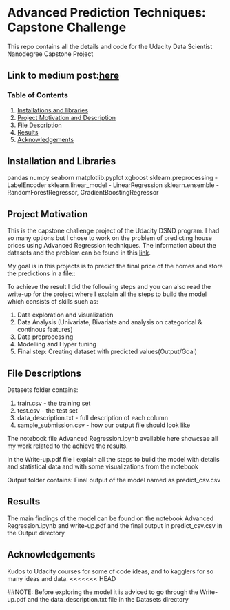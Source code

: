 # Advanced Prediction Techniques: Capstone Challenge

This repo contains all the details and code for the Udacity Data Scientist Nanodegree Capstone Project
## Link to medium post:[here](https://medium.com/@riteshbehera123/advanced-regression-analysis-to-predict-sales-price-of-house-fa95e699efa2)

### Table of Contents

1. [Installations and libraries](#installation)
2. [Project Motivation and Description](#motivation)
3. [File Description](#files)
4. [Results](#results)
5. [Acknowledgements](#licensing)

## Installation and Libraries <a name="installation"></a>

pandas
numpy
seaborn
matplotlib.pyplot
xgboost
sklearn.preprocessing - LabelEncoder
sklearn.linear_model - LinearRegression
sklearn.ensemble - RandomForestRegressor, GradientBoostingRegressor

## Project Motivation<a name="motivation"></a>

This is the capstone challenge project of the Udacity DSND program. I had so many options but I chose to work on the problem of predicting house prices using Advanced Regression techniques. The information about the datasets and the problem can be found in this [link](https://www.kaggle.com/c/house-prices-advanced-regression-techniques/data).


My goal is in this projects is to predict the final price of the homes and store the predictions in a file::

To achieve the result I did the following steps and you can also read the write-up for the project where I explain all the steps to build the model which consists of skills such as:

1. Data exploration and visualization
2. Data Analysis (Univariate, Bivariate and analysis on categorical & continous features)
3. Data preprocessing
4. Modelling and Hyper tuning
5. Final step: Creating dataset with predicted values(Output/Goal)


## File Descriptions <a name="files"></a>

Datasets folder contains:

1. train.csv - the training set
2. test.csv - the test set
3. data_description.txt - full description of each column
4. sample_submission.csv - how our output file should look like
 

The notebook file Advanced Regression.ipynb available here showcsae all my work related to the achieve the results.

In the Write-up.pdf file I explain all the steps to build the model with details and statistical data and with some visualizations from the notebook

Output folder contains:
Final output of the model named as predict_csv.csv



## Results<a name="results"></a>

The main findings of the model can be found on the notebook Advanced Regression.ipynb and write-up.pdf and the final output in predict_csv.csv in the Output directory



## Acknowledgements<a name="licensing"></a>

Kudos to Udacity courses for some of code ideas, and to kagglers for so many ideas and data. 
<<<<<<< HEAD

##NOTE:
Before exploring the model it is adviced to go through the Write-up.pdf and the data_description.txt file in the Datasets directory
